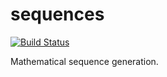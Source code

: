 # sequences

[![Build Status](https://travis-ci.org/AaronRobson/sequences.svg?branch=master)](https://travis-ci.org/AaronRobson/sequences)

Mathematical sequence generation.
